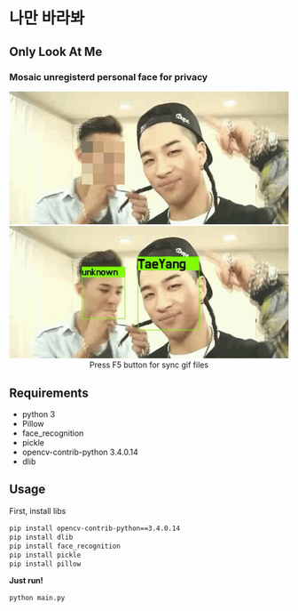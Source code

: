 # 나만 바라봐 
## Only Look At Me

### Mosaic unregisterd personal face for privacy

<p align="center">
    <img src='./image/ty_blur.gif'>
    <br>
    <img src='./image/ty_box.gif'>
    <br>
    Press F5 button for sync gif files
</p>

## Requirements
- python 3
- Pillow
- face_recognition
- pickle
- opencv-contrib-python 3.4.0.14
- dlib

## Usage  

First, install libs

    pip install opencv-contrib-python==3.4.0.14
    pip install dlib
    pip install face_recognition
    pip install pickle
    pip install pillow


**Just run!** <br>

    python main.py
